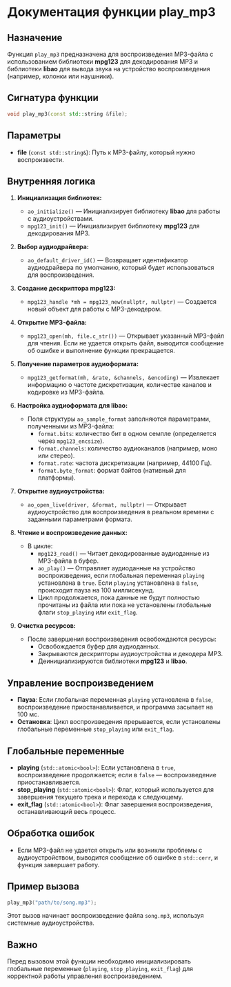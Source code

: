 
# Документация функции play_mp3

## Назначение
Функция `play_mp3` предназначена для воспроизведения MP3-файла с использованием библиотеки **mpg123** для декодирования MP3 и библиотеки **libao** для вывода звука на устройство воспроизведения (например, колонки или наушники).

## Сигнатура функции
```cpp
void play_mp3(const std::string &file);
```

## Параметры
- **file** (`const std::string&`): Путь к MP3-файлу, который нужно воспроизвести.

## Внутренняя логика
1. **Инициализация библиотек:**
   - `ao_initialize()` — Инициализирует библиотеку **libao** для работы с аудиоустройствами.
   - `mpg123_init()` — Инициализирует библиотеку **mpg123** для декодирования MP3.

2. **Выбор аудиодрайвера:**
   - `ao_default_driver_id()` — Возвращает идентификатор аудиодрайвера по умолчанию, который будет использоваться для воспроизведения.

3. **Создание дескриптора mpg123:**
   - `mpg123_handle *mh = mpg123_new(nullptr, nullptr)` — Создается новый объект для работы с MP3-декодером.

4. **Открытие MP3-файла:**
   - `mpg123_open(mh, file.c_str())` — Открывает указанный MP3-файл для чтения. Если не удается открыть файл, выводится сообщение об ошибке и выполнение функции прекращается.

5. **Получение параметров аудиоформата:**
   - `mpg123_getformat(mh, &rate, &channels, &encoding)` — Извлекает информацию о частоте дискретизации, количестве каналов и кодировке из MP3-файла.

6. **Настройка аудиоформата для libao:**
   - Поля структуры `ao_sample_format` заполняются параметрами, полученными из MP3-файла:
     - `format.bits`: количество бит в одном семпле (определяется через `mpg123_encsize`).
     - `format.channels`: количество аудиоканалов (например, моно или стерео).
     - `format.rate`: частота дискретизации (например, 44100 Гц).
     - `format.byte_format`: формат байтов (нативный для платформы).

7. **Открытие аудиоустройства:**
   - `ao_open_live(driver, &format, nullptr)` — Открывает аудиоустройство для воспроизведения в реальном времени с заданными параметрами формата.

8. **Чтение и воспроизведение данных:**
   - В цикле:
     - `mpg123_read()` — Читает декодированные аудиоданные из MP3-файла в буфер.
     - `ao_play()` — Отправляет аудиоданные на устройство воспроизведения, если глобальная переменная `playing` установлена в `true`. Если `playing` установлена в `false`, происходит пауза на 100 миллисекунд.
     - Цикл продолжается, пока данные не будут полностью прочитаны из файла или пока не установлены глобальные флаги `stop_playing` или `exit_flag`.

9. **Очистка ресурсов:**
   - После завершения воспроизведения освобождаются ресурсы:
     - Освобождается буфер для аудиоданных.
     - Закрываются дескрипторы аудиоустройства и декодера MP3.
     - Деинициализируются библиотеки **mpg123** и **libao**.

## Управление воспроизведением
- **Пауза**: Если глобальная переменная `playing` установлена в `false`, воспроизведение приостанавливается, и программа засыпает на 100 мс.
- **Остановка**: Цикл воспроизведения прерывается, если установлены глобальные переменные `stop_playing` или `exit_flag`.

## Глобальные переменные
- **playing** (`std::atomic<bool>`): Если установлена в `true`, воспроизведение продолжается; если в `false` — воспроизведение приостанавливается.
- **stop_playing** (`std::atomic<bool>`): Флаг, который используется для завершения текущего трека и перехода к следующему.
- **exit_flag** (`std::atomic<bool>`): Флаг завершения воспроизведения, останавливающий весь процесс.

## Обработка ошибок
- Если MP3-файл не удается открыть или возникли проблемы с аудиоустройством, выводится сообщение об ошибке в `std::cerr`, и функция завершает работу.

## Пример вызова
```cpp
play_mp3("path/to/song.mp3");
```
Этот вызов начинает воспроизведение файла `song.mp3`, используя системные аудиоустройства.

## Важно
Перед вызовом этой функции необходимо инициализировать глобальные переменные (`playing`, `stop_playing`, `exit_flag`) для корректной работы управления воспроизведением.
